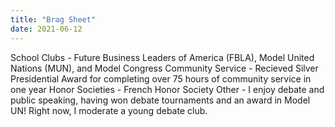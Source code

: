 ```yaml
---
title: "Brag Sheet"
date: 2021-06-12
---
```

School Clubs - Future Business Leaders of America (FBLA), Model United Nations (MUN), and Model Congress
Community Service - Recieved Silver Presidential Award for completing over 75 hours of community service in one year
Honor Societies - French Honor Society
Other - I enjoy debate and public speaking, having won debate tournaments and an award in Model UN! Right now, I moderate a young debate club.
